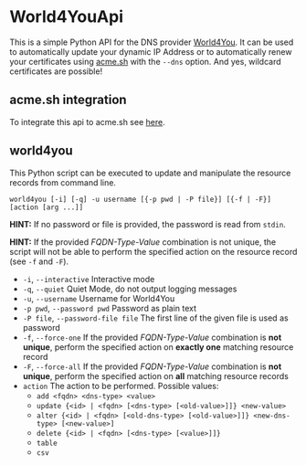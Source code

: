 
# World4YouApi
This is a simple Python API for the DNS provider [World4You](https://www.world4you.com/).
It can be used to automatically update your dynamic IP Address or to automatically renew 
your certificates using [acme.sh](https://github.com/Neilpang/acme.sh) with the ```--dns``` option.
And yes, wildcard certificates are possible!


## acme.sh integration
To integrate this api to acme.sh see [here](https://github.com/NerLOR/World4YouApi/tree/master/acme.sh).


## world4you
This Python script can be executed to update and manipulate the resource records 
from command line.

```world4you [-i] [-q] -u username [{-p pwd | -P file}] [{-f | -F}] [action [arg ...]]```

**HINT:** If no password or file is provided, the password is read from ```stdin```. 

**HINT:** If the provided *FQDN-Type-Value* combination is not unique, the script will not be able to perform the specified action on the resource record (see ```-f``` and ```-F```).

* ```-i```, ```--interactive``` Interactive mode
* ```-q```, ```--quiet``` Quiet Mode, do not output logging messages
* ```-u```, ```--username``` Username for World4You
* ```-p pwd```, ```--password pwd``` Password as plain text
* ```-P file```, ```--password-file file``` The first line of the given file is used as password 
* ```-f```, ```--force-one``` If the provided *FQDN-Type-Value* combination is **not unique**, perform the specified action on **exactly one** matching resource record
* ```-F```, ```--force-all``` If the provided *FQDN-Type-Value* combination is **not unique**, perform the specified action on **all** matching resource records
* ```action``` The action to be performed. Possible values: 
    * ```add <fqdn> <dns-type> <value>```
    * ```update {<id> | <fqdn> [<dns-type> [<old-value>]]} <new-value>```
    * ```alter {<id> | <fqdn> [<old-dns-type> [<old-value>]]} <new-dns-type> [<new-value>]```
    * ```delete {<id> | <fqdn> [<dns-type> [<value>]]}```
    * ```table```
    * ```csv```
